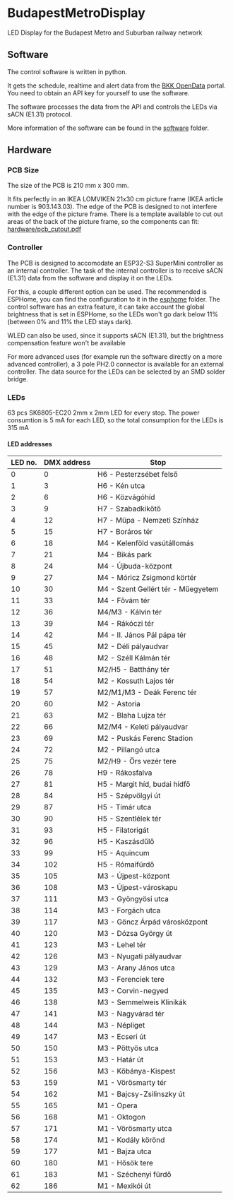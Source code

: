 # BudapestMetroDisplay
LED Display for the Budapest Metro and Suburban railway network

## Software
The control software is written in python.

It gets the schedule, realtime and alert data from the [BKK OpenData](https://opendata.bkk.hu/home) portal.
You need to obtain an API key for yourself to use the software.

The software processes the data from the API and controls the LEDs via sACN (E1.31) protocol. 

More information of the software can be found in the [software](software/README.md) folder.

## Hardware
### PCB Size
The size of the PCB is 210 mm x 300 mm.

It fits perfectly in an IKEA LOMVIKEN 21x30 cm picture frame (IKEA article number is 903.143.03). The edge of the PCB is designed to not interfere with the edge of the picture frame.
There is a template available to cut out areas of the back of the picture frame, so the components can fit: [hardware/pcb_cutout.pdf](hardware/pcb_cutout.pdf)

### Controller
The PCB is designed to accomodate an ESP32-S3 SuperMini controller as an internal controller.
The task of the internal controller is to receive sACN (E1.31) data from the software and display it on the LEDs.

For this, a couple different option can be used. The recommended is ESPHome, you can find the configuration to it in the [esphome](esphome) folder.
The control software has an extra feature, it can take account the global brightness that is set in ESPHome, so the LEDs won't go dark below 11% (between 0% and 11% the LED stays dark).

WLED can also be used, since it supports sACN (E1.31), but the brightness compensation feature won't be available

For more advanced uses (for example run the software directly on a more advanced controller), a 3 pole PH2.0 connector is available for an external controller.
The data source for the LEDs can be selected by an SMD solder bridge.

### LEDs
63 pcs SK6805-EC20 2mm x 2mm LED for every stop.
The power consumtion is 5 mA for each LED, so the total consumption for the LEDs is 315 mA

#### LED addresses
| LED no. | DMX address | Stop |
| ------  | ----------- | ---- |
| 0       | 0           | H6 - Pesterzsébet felső |
| 1       | 3           | H6 - Kén utca |
| 2       | 6           | H6 - Közvágóhíd |
| 3       | 9           | H7 - Szabadkikötő |
| 4       | 12          | H7 - Müpa - Nemzeti Színház |
| 5       | 15          | H7 - Boráros tér |
| 6       | 18          | M4 - Kelenföld vasútállomás |
| 7       | 21          | M4 - Bikás park |
| 8       | 24          | M4 - Újbuda-központ |
| 9       | 27          | M4 - Móricz Zsigmond körtér |
| 10      | 30          | M4 - Szent Gellért tér - Műegyetem |
| 11      | 33          | M4 - Fővám tér |
| 12      | 36          | M4/M3 - Kálvin tér |
| 13      | 39          | M4 - Rákóczi tér |
| 14      | 42          | M4 - II. János Pál pápa tér |
| 15      | 45          | M2 - Déli pályaudvar |
| 16      | 48          | M2 - Széll Kálmán tér |
| 17      | 51          | M2/H5 - Batthány tér |
| 18      | 54          | M2 - Kossuth Lajos tér |
| 19      | 57          | M2/M1/M3 - Deák Ferenc tér |
| 20      | 60          | M2 - Astoria |
| 21      | 63          | M2 - Blaha Lujza tér |
| 22      | 66          | M2/M4 - Keleti pályaudvar |
| 23      | 69          | M2 - Puskás Ferenc Stadion |
| 24      | 72          | M2 - Pillangó utca |
| 25      | 75          | M2/H9 - Örs vezér tere |
| 26      | 78          | H9 - Rákosfalva |
| 27      | 81          | H5 - Margit híd, budai hídfő |
| 28      | 84          | H5 - Szépvölgyi út |
| 29      | 87          | H5 - Tímár utca |
| 30      | 90          | H5 - Szentlélek tér |
| 31      | 93          | H5 - Filatorigát |
| 32      | 96          | H5 - Kaszásdűlő |
| 33      | 99          | H5 - Aquincum |
| 34      | 102         | H5 - Rómaifürdő |
| 35      | 105         | M3 - Újpest-központ |
| 36      | 108         | M3 - Újpest-városkapu |
| 37      | 111         | M3 - Gyöngyösi utca |
| 38      | 114         | M3 - Forgách utca |
| 39      | 117         | M3 - Göncz Árpád városközpont |
| 40      | 120         | M3 - Dózsa György út |
| 41      | 123         | M3 - Lehel tér |
| 42      | 126         | M3 - Nyugati pályaudvar |
| 43      | 129         | M3 - Arany János utca |
| 44      | 132         | M3 - Ferenciek tere |
| 45      | 135         | M3 - Corvin-negyed |
| 46      | 138         | M3 - Semmelweis Klinikák |
| 47      | 141         | M3 - Nagyvárad tér |
| 48      | 144         | M3 - Népliget |
| 49      | 147         | M3 - Ecseri út |
| 50      | 150         | M3 - Pöttyös utca |
| 51      | 153         | M3 - Határ út |
| 52      | 156         | M3 - Kőbánya-Kispest |
| 53      | 159         | M1 - Vörösmarty tér |
| 54      | 162         | M1 - Bajcsy-Zsilinszky út |
| 55      | 165         | M1 - Opera |
| 56      | 168         | M1 - Oktogon |
| 57      | 171         | M1 - Vörösmarty utca |
| 58      | 174         | M1 - Kodály körönd |
| 59      | 177         | M1 - Bajza utca |
| 60      | 180         | M1 - Hősök tere |
| 61      | 183         | M1 - Széchenyi fürdő |
| 62      | 186         | M1 - Mexikói út |
